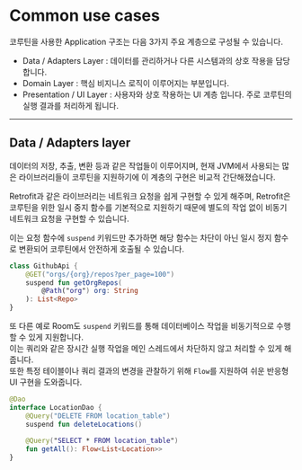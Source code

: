 # Common use cases

코루틴을 사용한 Application 구조는 다음 3가지 주요 계층으로 구성될 수 있습니다.

- Data / Adapters Layer : 데이터를 관리하거나 다른 시스템과의 상호 작용을 담당합니다.
- Domain Layer : 핵심 비지니스 로직이 이루어지는 부분입니다.
- Presentation / UI Layer : 사용자와 상호 작용하는 UI 계층 입니다. 주로 코루틴의 실행 결과를 처리하게 됩니다.

---

##  Data / Adapters layer

데이터의 저장, 추출, 변환 등과 같은 작업들이 이루어지며, 
현재 JVM에서 사용되는 많은 라이브러리들이 코루틴을 지원하기에 이 계층의 구현은 비교적 간단해졌습니다.

Retrofit과 같은 라이브러리는 네트워크 요청을 쉽게 구현할 수 있게 해주며, 
Retrofit은 코루틴을 위한 일시 중지 함수를 기본적으로 지원하기 때문에 별도의 작업 없이 비동기 네트워크 요청을 구현할 수 있습니다.

이는 요청 함수에 `suspend` 키워드만 추가하면 해당 함수는 차단이 아닌 일시 정지 함수로 변환되어 코루틴에서 안전하게 호출될 수 있습니다.

```kotlin
class GithubApi {
    @GET("orgs/{org}/repos?per_page=100")
    suspend fun getOrgRepos(
        @Path("org") org: String
    ): List<Repo>
}
```

또 다른 예로 Room도 `suspend` 키워드를 통해 데이터베이스 작업을 비동기적으로 수행할 수 있게 지원합니다.   
이는 쿼리와 같은 장시간 실행 작업을 메인 스레드에서 차단하지 않고 처리할 수 있게 해줍니다.  
또한 특정 테이블이나 쿼리 결과의 변경을 관찰하기 위해 `Flow`를 지원하여 쉬운 반응형 UI 구현을 도와줍니다.

```kotlin
@Dao
interface LocationDao {
    @Query("DELETE FROM location_table")
    suspend fun deleteLocations()
    
    @Query("SELECT * FROM location_table")
    fun getAll(): Flow<List<Location>>
}
```
